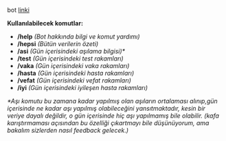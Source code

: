 bot [linki](http://t.me/cov19bilgisibot)

**Kullanılabilecek komutlar:**

* **/help** *(Bot hakkında bilgi ve komut yardımı)*
* **/hepsi** *(Bütün verilerin özeti)*
* **/asi** *(Gün içerisindeki aşılama bilgisi)\**
* **/test** *(Gün içerisindeki test rakamları)*
* **/vaka** *(Gün içerisindeki vaka rakamları)*
* **/hasta** *(Gün içerisindeki hasta rakamları)*
* **/vefat** *(Gün içerisindeki vefat rakamları)*
* **/iyi** *(Gün içerisindeki iyileşen hasta rakamları)*

*\*Aşı komutu bu zamana kadar yapılmış olan aşıların ortalaması alınıp,gün içerisinde ne kadar aşı yapılmış olabileceğini yansıtmaktadır, kesin bir veriye dayalı değildir, o gün içerisinde hiç aşı yapılmamış bile olabilir. (kafa karıştırmaması açısından bu özelliği çıkartmayı bile düşünüyorum, ama bakalım sizlerden nasıl feedback gelecek.)*

